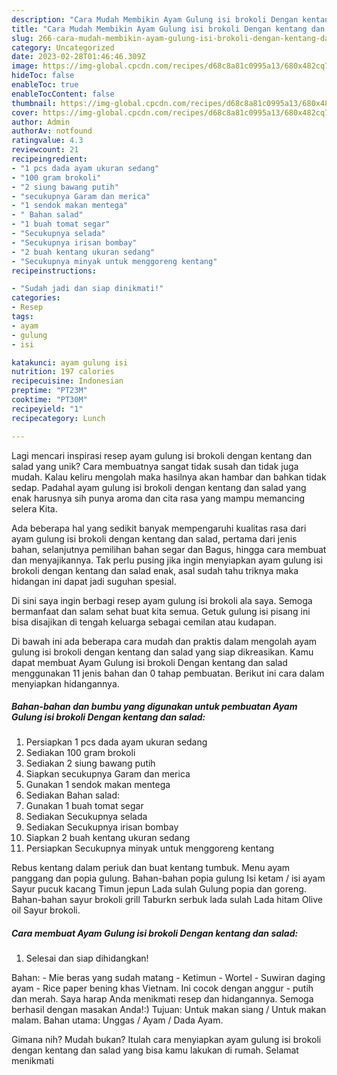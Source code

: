 ```yaml
---
description: "Cara Mudah Membikin Ayam Gulung isi brokoli Dengan kentang dan salad yang Lezat"
title: "Cara Mudah Membikin Ayam Gulung isi brokoli Dengan kentang dan salad yang Lezat"
slug: 266-cara-mudah-membikin-ayam-gulung-isi-brokoli-dengan-kentang-dan-salad-yang-lezat
category: Uncategorized
date: 2023-02-28T01:46:46.309Z
image: https://img-global.cpcdn.com/recipes/d68c8a81c0995a13/680x482cq70/ayam-gulung-isi-brokoli-dengan-kentang-dan-salad-foto-resep-utama.jpg
hideToc: false
enableToc: true
enableTocContent: false
thumbnail: https://img-global.cpcdn.com/recipes/d68c8a81c0995a13/680x482cq70/ayam-gulung-isi-brokoli-dengan-kentang-dan-salad-foto-resep-utama.jpg
cover: https://img-global.cpcdn.com/recipes/d68c8a81c0995a13/680x482cq70/ayam-gulung-isi-brokoli-dengan-kentang-dan-salad-foto-resep-utama.jpg
author: Admin
authorAv: notfound
ratingvalue: 4.3
reviewcount: 21
recipeingredient:
- "1 pcs dada ayam ukuran sedang"
- "100 gram brokoli"
- "2 siung bawang putih"
- "secukupnya Garam dan merica"
- "1 sendok makan mentega"
- " Bahan salad"
- "1 buah tomat segar"
- "Secukupnya selada"
- "Secukupnya irisan bombay"
- "2 buah kentang ukuran sedang"
- "Secukupnya minyak untuk menggoreng kentang"
recipeinstructions:

- "Sudah jadi dan siap dinikmati!"
categories:
- Resep
tags:
- ayam
- gulung
- isi

katakunci: ayam gulung isi 
nutrition: 197 calories
recipecuisine: Indonesian
preptime: "PT23M"
cooktime: "PT30M"
recipeyield: "1"
recipecategory: Lunch

---
```





Lagi mencari inspirasi resep ayam gulung isi brokoli dengan kentang dan salad yang unik? Cara membuatnya sangat tidak susah dan tidak juga mudah. Kalau keliru mengolah maka hasilnya akan hambar dan bahkan tidak sedap. Padahal ayam gulung isi brokoli dengan kentang dan salad yang enak harusnya sih punya aroma dan cita rasa yang mampu memancing selera Kita.





Ada beberapa hal yang sedikit banyak mempengaruhi kualitas rasa dari ayam gulung isi brokoli dengan kentang dan salad, pertama dari jenis bahan, selanjutnya pemilihan bahan segar dan Bagus, hingga cara membuat dan menyajikannya. Tak perlu pusing jika ingin menyiapkan ayam gulung isi brokoli dengan kentang dan salad enak,      asal sudah tahu triknya maka hidangan ini dapat jadi suguhan spesial.














Di sini saya ingin berbagi resep ayam gulung isi brokoli ala saya. Semoga bermanfaat dan salam sehat buat kita semua. Getuk gulung isi pisang ini bisa disajikan di tengah keluarga sebagai cemilan atau kudapan.






Di bawah ini ada beberapa cara mudah dan praktis dalam mengolah ayam gulung isi brokoli dengan kentang dan salad yang siap dikreasikan. Kamu dapat membuat Ayam Gulung isi brokoli Dengan kentang dan salad menggunakan 11 jenis bahan dan 0 tahap pembuatan. Berikut ini cara dalam menyiapkan hidangannya.

<!--inarticleads1-->

##### Bahan-bahan dan bumbu yang digunakan untuk pembuatan Ayam Gulung isi brokoli Dengan kentang dan salad:

1. Persiapkan 1 pcs dada ayam ukuran sedang
1. Sediakan 100 gram brokoli
1. Sediakan 2 siung bawang putih
1. Siapkan secukupnya Garam dan merica
1. Gunakan 1 sendok makan mentega
1. Sediakan  Bahan salad:
1. Gunakan 1 buah tomat segar
1. Sediakan Secukupnya selada
1. Sediakan Secukupnya irisan bombay
1. Siapkan 2 buah kentang ukuran sedang
1. Persiapkan Secukupnya minyak untuk menggoreng kentang


Rebus kentang dalam periuk dan buat kentang tumbuk. Menu ayam panggang dan popia gulung. Bahan-bahan popia gulung Isi ketam / isi ayam Sayur pucuk kacang Timun jepun Lada sulah Gulung popia dan goreng. Bahan-bahan sayur brokoli grill Taburkn serbuk lada sulah Lada hitam Olive oil Sayur brokoli. 

<!--inarticleads2-->

##### Cara membuat Ayam Gulung isi brokoli Dengan kentang dan salad:


1. Selesai dan siap dihidangkan!

Bahan: - Mie beras yang sudah matang - Ketimun - Wortel - Suwiran daging ayam - Rice paper bening khas Vietnam. Ini cocok dengan anggur - putih dan merah. Saya harap Anda menikmati resep dan hidangannya. Semoga berhasil dengan masakan Anda!:) Tujuan: Untuk makan siang / Untuk makan malam. Bahan utama: Unggas / Ayam / Dada Ayam. 

Gimana nih? Mudah bukan? Itulah cara menyiapkan ayam gulung isi brokoli dengan kentang dan salad yang bisa kamu lakukan di rumah. Selamat menikmati
